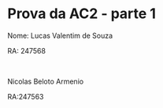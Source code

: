 <h1>
Prova da AC2 - parte 1
</h1>

<p>
Nome: Lucas Valentim de Souza</p>
<p>RA: 247568</p><br>
<p>Nicolas Beloto Armenio</p>
<p>RA:247563</p>

